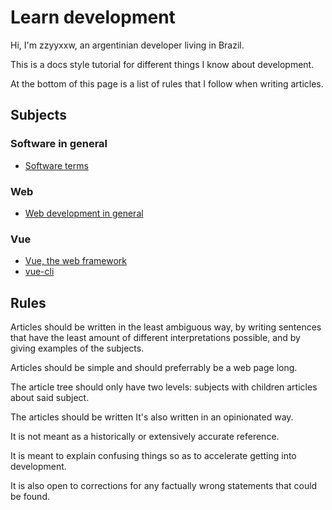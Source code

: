 
# Learn development

Hi, I'm zzyyxxw, an argentinian developer living in Brazil.

This is a docs style tutorial for different things I know about development.

At the bottom of this page is a list of rules that I follow when writing articles.


## Subjects

### Software in general
* [Software terms](./software-terms/)

### Web
* [Web development in general](./web/)

### Vue
* [Vue, the web framework](./vue/)
* [vue-cli](./vue-cli/)

## Rules

Articles should be written in the least ambiguous way, by writing sentences that have the least amount of different interpretations possible, and by giving examples of the subjects.

Articles should be simple and should preferrably be a web page long.

The article tree should only have two levels: subjects with children articles about said subject.

The articles should be written 
It's also written in an opinionated way.

It is not meant as a historically or extensively accurate reference.

It is meant to explain confusing things so as to accelerate getting into development.

It is also open to corrections for any factually wrong statements that could be found.
